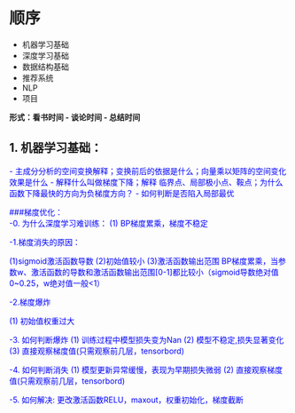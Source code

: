 # 顺序

- 机器学习基础
- 深度学习基础
- 数据结构基础
- 推荐系统
- NLP
- 项目

**形式：看书时间 - 谈论时间 - 总结时间**

## 1. 机器学习基础：
<font color='blue'>
- 主成分分析的空间变换解释；变换前后的依据是什么；向量乘以矩阵的空间变化效果是什么     
- 解释什么叫做梯度下降；解释 临界点、局部极小点、鞍点；为什么函数下降最快的方向为负梯度方向？   
- 如何判断是否陷入局部最优   


###梯度优化：   
-0. 为什么深度学习难训练：
(1) BP梯度累乘，梯度不稳定

-1.梯度消失的原因：

(1)sigmoid激活函数导数
(2)初始值较小
(3)激活函数输出范围
 BP梯度累乘，当参数w、激活函数的导数和激活函数输出范围[0-1]都比较小（sigmoid导数绝对值0~0.25，w绝对值一般<1）


-2.梯度爆炸

(1) 初始值权重过大


-3. 如何判断爆炸
(1) 训练过程中模型损失变为Nan
(2) 模型不稳定,损失显著变化
(3) 直接观察梯度值(只需观察前几层，tensorbord)


-4. 如何判断消失
(1) 模型更新异常缓慢，表现为早期损失微弱
(2) 直接观察梯度值(只需观察前几层，tensorbord)

-5. 如何解决: 
更改激活函数RELU，maxout，权重初始化，梯度截断
